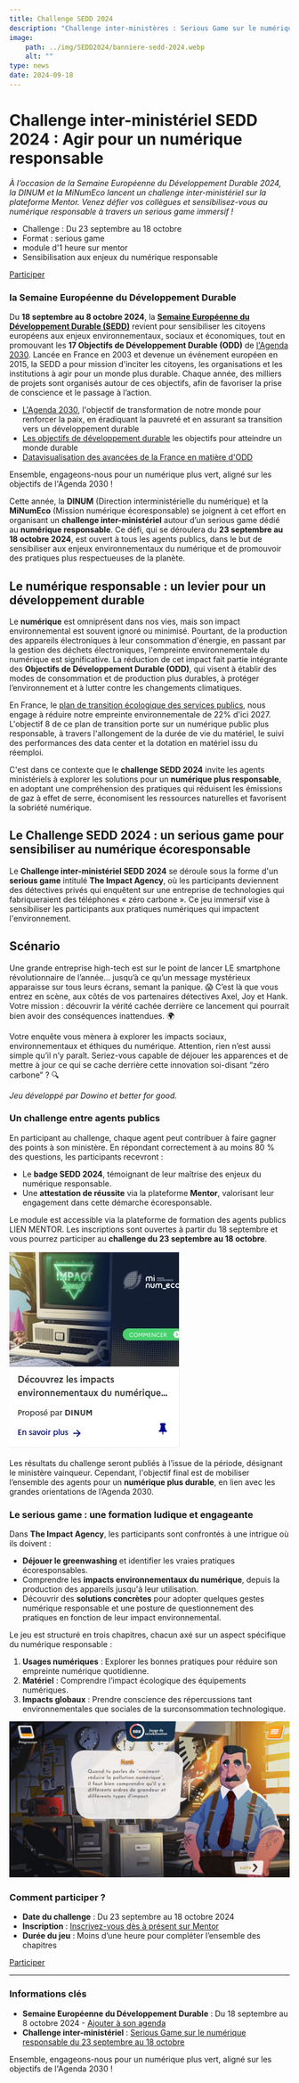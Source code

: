 ```yaml
---
title: Challenge SEDD 2024
description: "Challenge inter-ministères : Serious Game sur le numérique responsable. Du 23 septembre au 18 octobre : Venez défiez vos collégues et faire gagner votre ministère"
image:
    path: ../img/SEDD2024/banniere-sedd-2024.webp
    alt: ""
type: news
date: 2024-09-18
---
```


# Challenge inter-ministériel SEDD 2024 : Agir pour un numérique responsable

*À l’occasion de la Semaine Européenne du Développement Durable 2024, la DINUM et la MiNumEco lancent un challenge inter-ministériel sur la plateforme Mentor. Venez défier vos collègues et sensibilisez-vous au numérique responsable à travers un serious game immersif !*

* Challenge : Du 23 septembre au 18 octobre
* Format : serious game
* module d'1 heure sur mentor
* Sensibilisation aux enjeux du numérique responsable

<a href="https://mentor.gouv.fr/local/catalog/pages/training.php?trainingid=2825
" class="fr-btn" target="_blank" title="Nouvelle fenêtre : Inscription">Participer</a>

### la Semaine Européenne du Développement Durable

Du **18 septembre au 8 octobre 2024**, la **[Semaine Européenne du Développement Durable (SEDD)](https://www.service-public.fr/particuliers/actualites/A16744)** revient pour sensibiliser les citoyens européens aux enjeux environnementaux, sociaux et économiques, tout en promouvant les **17 Objectifs de Développement Durable (ODD)** de [l'Agenda 2030](https://www.agenda-2030.fr/agenda-2030/). Lancée en France en 2003 et devenue un événement européen en 2015, la SEDD a pour mission d'inciter les citoyens, les organisations et les institutions à agir pour un monde plus durable. Chaque année, des milliers de projets sont organisés autour de ces objectifs, afin de favoriser la prise de conscience et le passage à l’action.

<div class="fr-highlight">

- [L'Agenda 2030](https://www.agenda-2030.fr/agenda-2030/), l'objectif de transformation de notre monde pour renforcer la paix, en éradiquant la pauvreté et en assurant sa transition vers un développement durable
- [Les objectifs de développement durable](https://www.agenda-2030.fr/agenda-2030/presentation/article/presentation-origines-et-principes) les objectifs pour atteindre un monde durable
- [Datavisualisation des avancées de la France en matière d'ODD](https://www.agenda-2030.fr/rosace/index2023.html)

Ensemble, engageons-nous pour un numérique plus vert, aligné sur les objectifs de l'Agenda 2030 !
</div>

Cette année, la **DINUM** (Direction interministérielle du numérique) et la **MiNumEco** (Mission numérique écoresponsable) se joignent à cet effort en organisant un **challenge inter-ministériel** autour d’un serious game dédié au **numérique responsable**. Ce défi, qui se déroulera du **23 septembre au 18 octobre 2024**, est ouvert à tous les agents publics, dans le but de sensibiliser aux enjeux environnementaux du numérique et de promouvoir des pratiques plus respectueuses de la planète.

## Le numérique responsable : un levier pour un développement durable

Le **numérique** est omniprésent dans nos vies, mais son impact environnemental est souvent ignoré ou minimisé. Pourtant, de la production des appareils électroniques à leur consommation d'énergie, en passant par la gestion des déchets électroniques, l'empreinte environnementale du numérique est significative. La réduction de cet impact fait partie intégrante des **Objectifs de Développement Durable (ODD)**, qui visent à établir des modes de consommation et de production plus durables, à protéger l’environnement et à lutter contre les changements climatiques.

En France, le [plan de transition écologique des services publics](/posts/lancement-plan-transformation-eco-etat/), nous engage à réduire notre empreinte environnementale de 22% d'ici 2027. L'objectif 8 de ce plan de transition porte sur un numérique public plus responsable, à travers l'allongement de la durée de vie du matériel, le suivi des performances des data center et la dotation en matériel issu du réemploi.

C'est dans ce contexte que le **challenge SEDD 2024** invite les agents ministériels à explorer les solutions pour un **numérique plus responsable**, en adoptant une compréhension des pratiques qui réduisent les émissions de gaz à effet de serre, économisent les ressources naturelles et favorisent la sobriété numérique.

## Le Challenge SEDD 2024 : un serious game pour sensibiliser au numérique écoresponsable

Le **Challenge inter-ministériel SEDD 2024** se déroule sous la forme d'un **serious game** intitulé **The Impact Agency**, où les participants deviennent des détectives privés qui enquêtent sur une entreprise de technologies qui fabriqueraient des téléphones « zéro carbone ». Ce jeu immersif vise à sensibiliser les participants aux pratiques numériques qui impactent l'environnement.


## Scénario

Une grande entreprise high-tech est sur le point de lancer LE smartphone révolutionnaire de l’année… jusqu’à ce qu’un message mystérieux apparaisse sur tous leurs écrans, semant la panique. 😱 C’est là que vous entrez en scène, aux côtés de vos partenaires détectives Axel, Joy et Hank. Votre mission : découvrir la vérité cachée derrière ce lancement qui pourrait bien avoir des conséquences inattendues. 🌍

Votre enquête vous mènera à explorer les impacts sociaux, environnementaux et éthiques du numérique. Attention, rien n’est aussi simple qu’il n’y paraît. Seriez-vous capable de déjouer les apparences et de mettre à jour ce qui se cache derrière cette innovation soi-disant “zéro carbone” ? 🔍

*Jeu développé par Dowino et better for good.*

### Un challenge entre agents publics

En participant au challenge, chaque agent peut contribuer à faire gagner des points à son ministère. En répondant correctement à au moins 80 % des questions, les participants recevront :
- Le **badge SEDD 2024**, témoignant de leur maîtrise des enjeux du numérique responsable.
- Une **attestation de réussite** via la plateforme **Mentor**, valorisant leur engagement dans cette démarche écoresponsable.

Le module est accessible via la plateforme de formation des agents publics LIEN MENTOR. Les inscriptions sont ouvertes à partir du 18 septembre et vous pourrez participer au **challenge du 23 septembre au 18 octobre**.

[![Module mentor](../img/SEDD2024/mentor-moduleTIA2.webp)](https://mentor.gouv.fr/local/catalog/pages/training.php?trainingid=2825)


Les résultats du challenge seront publiés à l’issue de la période, désignant le ministère vainqueur. Cependant, l'objectif final est de mobiliser l’ensemble des agents pour un **numérique plus durable**, en lien avec les grandes orientations de l’Agenda 2030.

### Le serious game : une formation ludique et engageante

Dans **The Impact Agency**, les participants sont confrontés à une intrigue où ils doivent :
- **Déjouer le greenwashing** et identifier les vraies pratiques écoresponsables.
- Comprendre les **impacts environnementaux du numérique**, depuis la production des appareils jusqu'à leur utilisation.
- Découvrir des **solutions concrètes** pour adopter quelques gestes numérique responsable et une posture de questionnement des pratiques en fonction de leur impact environnemental.

Le jeu est structuré en trois chapitres, chacun axé sur un aspect spécifique du numérique responsable :
1. **Usages numériques** : Explorer les bonnes pratiques pour réduire son empreinte numérique quotidienne.
2. **Matériel** : Comprendre l’impact écologique des équipements numériques.
3. **Impacts globaux** : Prendre conscience des répercussions tant environnementales que sociales de la surconsommation technologique.

![Image du jeu](../img/SEDD2024/seriousgameTIAcaptureecran.webp)

### Comment participer ?

- **Date du challenge** : Du 23 septembre au 18 octobre 2024
- **Inscription** : [Inscrivez-vous dès à présent sur Mentor](https://enattentedulienmentor)
- **Durée du jeu** : Moins d’une heure pour compléter l’ensemble des chapitres

<a href="https://mentor.gouv.fr/local/catalog/pages/training.php?trainingid=2825" class="fr-btn" target="_blank" title="Nouvelle fenêtre : Inscription">Participer</a>

---
<div class="fr-highlight">

### Informations clés
- **Semaine Européenne du Développement Durable** : Du 18 septembre au 8 octobre 2024 - [Ajouter à son agenda](https://www.service-public.fr/particuliers/download-echeance-actu-ics-calendar/A16744)
- **Challenge inter-ministériel** : [Serious Game sur le numérique responsable du 23 septembre au 18 octobre](https://mentor.gouv.fr/local/catalog/pages/training.php?trainingid=2825)

Ensemble, engageons-nous pour un numérique plus vert, aligné sur les objectifs de l'Agenda 2030 !
</div>
